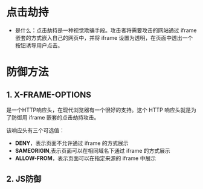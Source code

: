 # 点击劫持
- 是什么：点击劫持是一种视觉欺骗手段。攻击者将需要攻击的网站通过 iframe 嵌套的方式嵌入自己的网页中，并将 iframe 设置为透明，在页面中透出一个按钮诱导用户点击。

# 防御方法

## 1. X-FRAME-OPTIONS
是一个HTTP响应头，在现代浏览器有一个很好的支持。这个 HTTP 响应头就是为了防御用 iframe 嵌套的点击劫持攻击。

该响应头有三个可选值：
- **DENY**，表示页面不允许通过 iframe 的方式展示
- **SAMEORIGIN**,表示页面可以在相同域名下通过 iframe 的方式展示
- **ALLOW-FROM**，表示页面可以在指定来源的 iframe 中展示


## 2. JS防御
